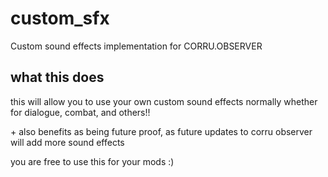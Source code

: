 # custom_sfx
Custom sound effects implementation for CORRU.OBSERVER

## what this does
this will allow you to use your own custom sound effects normally whether for dialogue, combat, and others!!

\+ also benefits as being future proof, as future updates to corru observer will add more sound effects

you are free to use this for your mods :)